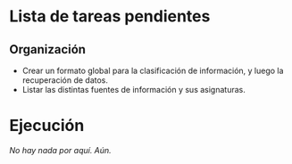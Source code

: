 # Lista de tareas pendientes

## Organización
- Crear un formato global para la clasificación de información, y luego la recuperación de datos.
- Listar las distintas fuentes de información y sus asignaturas.

# Ejecución
_No hay nada por aquí. Aún._
